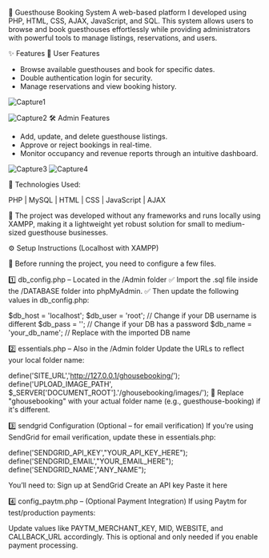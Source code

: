 🏨 Guesthouse Booking System
A web-based platform I developed using PHP, HTML, CSS, AJAX, JavaScript, and SQL. This system allows users to browse and book guesthouses effortlessly while providing administrators with powerful tools to manage listings, reservations, and users.

✨ Features
👤 User Features
- Browse available guesthouses and book for specific dates.
- Double authentication login for security.
- Manage reservations and view booking history.

![Capture1](https://github.com/user-attachments/assets/f2568c3f-90e7-409d-a9ea-db829e2c2fb1)

![Capture2](https://github.com/user-attachments/assets/9ff37194-64d7-4f65-bd43-c13e1e30cd92)
🛠️ Admin Features

- Add, update, and delete guesthouse listings.
- Approve or reject bookings in real-time.
- Monitor occupancy and revenue reports through an intuitive dashboard.

 ![Capture3](https://github.com/user-attachments/assets/5ef149e4-7a2c-4b67-8896-bae9e17e4bdc)
 ![Capture4](https://github.com/user-attachments/assets/8f00c383-4cc8-4666-af0e-3c4e7446b85d)
 

🧱 Technologies Used:

PHP | MySQL | HTML | CSS | JavaScript | AJAX

🚫 The project was developed without any frameworks and runs locally using XAMPP, making it a lightweight yet robust solution for small to medium-sized guesthouse businesses.

⚙️ Setup Instructions (Localhost with XAMPP)

🔧 Before running the project, you need to configure a few files.

1️⃣ db_config.php – Located in the /Admin folder
✅ Import the .sql file inside the /DATABASE folder into phpMyAdmin.
✅ Then update the following values in db_config.php:

$db_host = 'localhost';
$db_user = 'root';       // Change if your DB username is different
$db_pass = '';           // Change if your DB has a password
$db_name = 'your_db_name'; // Replace with the imported DB name

2️⃣ essentials.php – Also in the /Admin folder
Update the URLs to reflect your local folder name:

define('SITE_URL','http://127.0.0.1/ghousebooking/'); 
define('UPLOAD_IMAGE_PATH', $_SERVER['DOCUMENT_ROOT'].'/ghousebooking/images/');
🔁 Replace "ghousebooking" with your actual folder name (e.g., guesthouse-booking) if it's different.


3️⃣ sendgrid Configuration (Optional – for email verification)
If you're using SendGrid for email verification, update these in essentials.php:

define('SENDGRID_API_KEY',"YOUR_API_KEY_HERE");
define('SENDGRID_EMAIL',"YOUR_EMAIL_HERE");
define('SENDGRID_NAME',"ANY_NAME");

You’ll need to:
Sign up at SendGrid
Create an API key
Paste it here

4️⃣ config_paytm.php – (Optional Payment Integration)
If using Paytm for test/production payments:

Update values like PAYTM_MERCHANT_KEY, MID, WEBSITE, and CALLBACK_URL accordingly.
This is optional and only needed if you enable payment processing.

